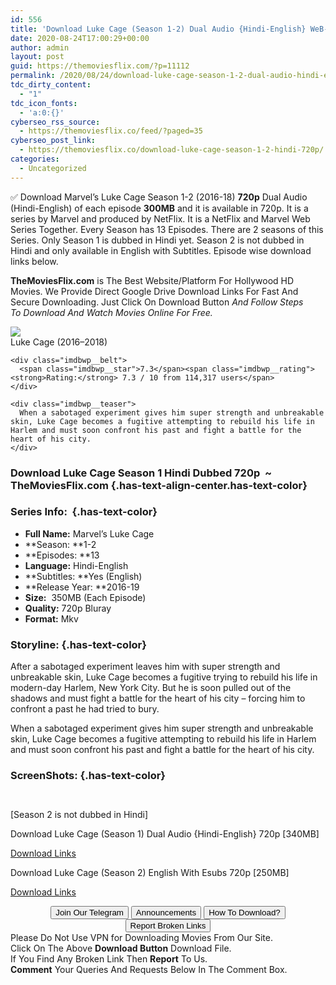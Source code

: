 ```yaml
---
id: 556
title: 'Download Luke Cage (Season 1-2) Dual Audio {Hindi-English} WeB-DL HD 720p [340MB]'
date: 2020-08-24T17:00:29+00:00
author: admin
layout: post
guid: https://themoviesflix.com/?p=11112
permalink: /2020/08/24/download-luke-cage-season-1-2-dual-audio-hindi-english-web-dl-hd-720p-340mb/
tdc_dirty_content:
  - "1"
tdc_icon_fonts:
  - 'a:0:{}'
cyberseo_rss_source:
  - https://themoviesflix.co/feed/?paged=35
cyberseo_post_link:
  - https://themoviesflix.co/download-luke-cage-season-1-2-hindi-720p/
categories:
  - Uncategorized
---
```

✅ Download Marvel’s Luke Cage Season 1-2 (2016-18)&nbsp;**720p**&nbsp;Dual Audio (Hindi-English) of each episode&nbsp;**300MB**&nbsp;and it is available in&nbsp;720p. It is a series by Marvel and produced by&nbsp;NetFlix. It is a&nbsp;NetFlix&nbsp;and Marvel Web Series Together. Every Season has 13 Episodes. There are 2 seasons of this Series. Only Season 1 is dubbed in Hindi yet. Season 2 is not dubbed in Hindi and only available in English with Subtitles. Episode wise download links below.

**TheMoviesFlix.com**&nbsp;is The Best Website/Platform For Hollywood HD Movies. We Provide Direct Google Drive Download Links For Fast And Secure Downloading. Just Click On Download Button&nbsp;_And Follow Steps To&nbsp;Download And Watch Movies Online For Free._

<div class="imdbwp imdbwp--movie dark">
  <div class="imdbwp__thumb">
    <a class="imdbwp__link" target="_blank" title="Luke Cage" href="https://www.imdb.com/title/tt3322314/" rel="nofollow noopener noreferrer"><img class="imdbwp__img" src="https://m.media-amazon.com/images/M/MV5BMjAxOTM3NjEwMV5BMl5BanBnXkFtZTgwNTkyOTY4NTM@._V1_SX300.jpg" /></a>
  </div>
  
  <div class="imdbwp__content">
    <div class="imdbwp__header">
      <span class="imdbwp__title">Luke Cage</span> (2016–2018)
    </div>
    
    <div class="imdbwp__belt">
      <span class="imdbwp__star">7.3</span><span class="imdbwp__rating"><strong>Rating:</strong> 7.3 / 10 from 114,317 users</span>
    </div>
    
    <div class="imdbwp__teaser">
      When a sabotaged experiment gives him super strength and unbreakable skin, Luke Cage becomes a fugitive attempting to rebuild his life in Harlem and must soon confront his past and fight a battle for the heart of his city.
    </div>
  </div>
</div>

### Download Luke Cage Season 1 Hindi Dubbed 720p&nbsp; ~ TheMoviesFlix.com {.has-text-align-center.has-text-color}

### Series Info:&nbsp; {.has-text-color}

  * **Full Name:**&nbsp;Marvel’s Luke Cage
  * **Season:&nbsp;**1-2
  * **Episodes:&nbsp;**13
  * **Language:**&nbsp;Hindi-English
  * **Subtitles:&nbsp;**Yes (English)
  * **Release Year:&nbsp;**2016-19
  * **Size:**&nbsp; 350MB (Each Episode)
  * **Quality:**&nbsp;720p Bluray
  * **Format:**&nbsp;Mkv

### Storyline: {.has-text-color}

After a sabotaged experiment leaves him with super strength and unbreakable skin, Luke Cage becomes a fugitive trying to rebuild his life in modern-day Harlem, New York City. But he is soon pulled out of the shadows and must fight a battle for the heart of his city – forcing him to confront a past he had tried to bury.

When a sabotaged experiment gives him super strength and unbreakable skin, Luke Cage becomes a fugitive attempting to rebuild his life in Harlem and must soon confront his past and fight a battle for the heart of his city.

### ScreenShots: {.has-text-color}

<div class="wp-block-image">
  <figure class="aligncenter"><img src="https://i.imgur.com/aX6ih3w.jpg" alt /></figure>
</div>

<div class="wp-block-image">
  <figure class="aligncenter"><img src="https://i.imgur.com/A7e52SO.jpg" alt /></figure>
</div>

<p class="has-text-align-center has-vivid-red-color has-text-color">
  [Season 2 is not dubbed in Hindi]
</p>

<p class="has-text-align-center has-text-color has-medium-font-size">
  Download Luke Cage (Season 1) Dual Audio {Hindi-English} 720p [340MB]
</p>

<span class="mb-center maxbutton-3-center"><span class="maxbutton-3-container mb-container"><a class="maxbutton-3 maxbutton maxbutton-post-button" target="_blank" rel="nofollow noopener noreferrer" href="https://coinquint.com/a7538/"><span class="mb-text">Download Links</span></a></span></span>

<p class="has-text-align-center has-text-color has-medium-font-size">
  Download Luke Cage (Season 2) English With Esubs 720p [250MB]
</p>

<span class="mb-center maxbutton-3-center"><span class="maxbutton-3-container mb-container"><a class="maxbutton-3 maxbutton maxbutton-post-button" target="_blank" rel="nofollow noopener noreferrer" href="https://coinquint.com/a7540/"><span class="mb-text">Download Links</span></a></span></span>

<center>
</center>

<center>
  <a href="https://t.me/themoviesflixcom" target="_blank" data-wpel-link="external" rel="nofollow external noopener noreferrer"><button class="button button5">Join Our Telegram</button></a> <a href="https://themoviesflix.co/download-luke-cage-season-1-2-hindi-720p/#" target="_blank" data-wpel-link="external" rel="nofollow external noopener noreferrer"><button class="button button5">Announcements</button></a> <a href="https://themoviesflix.com/how-to-download/" target="_blank" data-wpel-link="external" rel="nofollow external noopener noreferrer"><button class="button button5">How To Download?</button></a> <a href="https://themoviesflix.co/download-luke-cage-season-1-2-hindi-720p/#" target="_blank" data-wpel-link="external" rel="nofollow external noopener noreferrer"><button class="button button5">Report Broken Links</button></a>
</center>

<div class="alert alert-danger">
  Please Do Not Use VPN for Downloading Movies From Our Site.
</div>

<div class="alert alert-success">
  Click On The Above <strong>Download Button</strong> Download File.
</div>

<div class="alert alert-warning">
  If You Find Any Broken Link Then <strong>Report</strong> To Us.
</div>

<div class="alert alert-info">
  <strong>Comment</strong> Your Queries And Requests Below In The Comment Box.
</div>